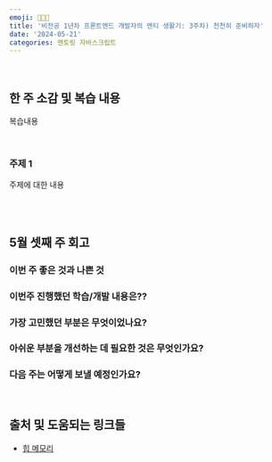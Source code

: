 ```yaml
---
emoji: 🧑🏻‍🏫
title: '비전공 1년차 프론트엔드 개발자의 멘티 생활기: 3주차) 천천히 준비하자'
date: '2024-05-21'
categories: 멘토링 자바스크립트
---
```


<br>

## 한 주 소감 및 복습 내용

복습내용

<br>

### 주제 1

주제에 대한 내용

<br>

<br>

## 5월 셋째 주 회고

### 이번 주 좋은 것과 나쁜 것

### 이번주 진행했던 학습/개발 내용은??

### 가장 고민했던 부분은 무엇이었나요?

### 아쉬운 부분을 개선하는 데 필요한 것은 무엇인가요?

### 다음 주는 어떻게 보낼 예정인가요?

<br>

## 출처 및 도움되는 링크들

- [힙 메모리](https://charming-kyu.tistory.com/19)

```toc

```
